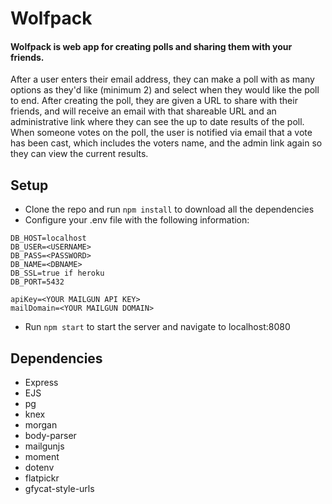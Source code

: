 # Wolfpack

#### Wolfpack is web app for creating polls and sharing them with your friends.
After a user enters their email address, they can make a poll with as many options as they'd like (minimum 2) and select when they would like the poll to end. After creating the poll, they are given a URL to share with their friends, and will receive an email with that shareable URL and an administrative link where they can see the up to date results of the poll. When someone votes on the poll, the user is notified via email that a vote has been cast, which includes the voters name, and the admin link again so they can view the current results.




## Setup
- Clone the repo and run `npm install` to download all the dependencies
- Configure your .env file with the following information:
```
DB_HOST=localhost
DB_USER=<USERNAME>
DB_PASS=<PASSWORD>
DB_NAME=<DBNAME>
DB_SSL=true if heroku
DB_PORT=5432

apiKey=<YOUR MAILGUN API KEY>
mailDomain=<YOUR MAILGUN DOMAIN>
```
- Run `npm start` to start the server and navigate to localhost:8080


## Dependencies

- Express
- EJS
- pg
- knex
- morgan
- body-parser
- mailgunjs
- moment
- dotenv
- flatpickr
- gfycat-style-urls
